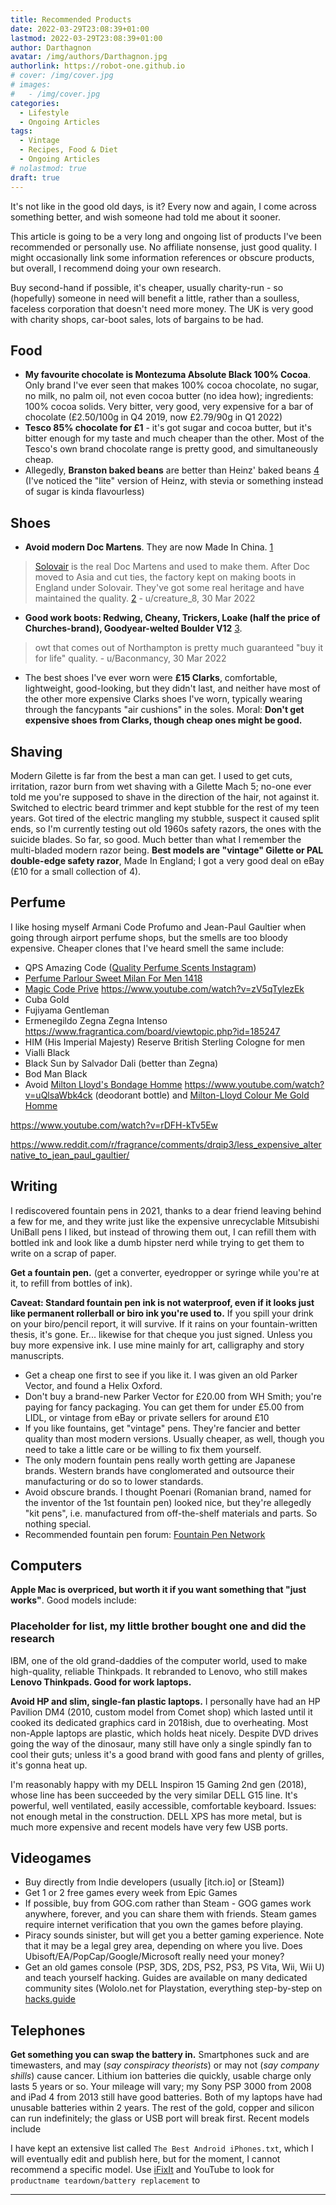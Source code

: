 ```yaml
---
title: Recommended Products
date: 2022-03-29T23:08:39+01:00
lastmod: 2022-03-29T23:08:39+01:00
author: Darthagnon
avatar: /img/authors/Darthagnon.jpg
authorlink: https://robot-one.github.io
# cover: /img/cover.jpg
# images:
#   - /img/cover.jpg
categories:
  - Lifestyle
  - Ongoing Articles
tags:
  - Vintage
  - Recipes, Food & Diet
  - Ongoing Articles
# nolastmod: true
draft: true
---
```


It's not like in the good old days, is it? Every now and again, I come across something better, and wish someone had told me about it sooner.

<!--more-->

This article is going to be a very long and ongoing list of products I've been recommended or personally use. No affiliate nonsense, just good quality. I might occasionally link some information references or obscure products, but overall, I recommend doing your own research.

Buy second-hand if possible, it's cheaper, usually charity-run - so (hopefully) someone in need will benefit a little, rather than a soulless, faceless corporation that doesn't need more money. The UK is very good with charity shops, car-boot sales, lots of bargains to be had.

## Food
- **My favourite chocolate is Montezuma Absolute Black 100% Cocoa**. Only brand I've ever seen that makes 100% cocoa chocolate, no sugar, no milk, no palm oil, not even cocoa butter (no idea how); ingredients: 100% cocoa solids. Very bitter, very good, very expensive for a bar of chocolate (£2.50/100g in Q4 2019, now £2.79/90g in Q1 2022)
- **Tesco 85% chocolate for £1** - it's got sugar and cocoa butter, but it's bitter enough for my taste and much cheaper than the other. Most of the Tesco's own brand chocolate range is pretty good, and simultaneously cheap.
- Allegedly, **Branston baked beans** are better than Heinz' baked beans [4] (I've noticed the "lite" version of Heinz, with stevia or something instead of sugar is kinda flavourless)

## Shoes
- **Avoid modern Doc Martens**. They are now Made In China. [1]
> [Solovair](https://uk.nps-solovair.com/) is the real Doc Martens and used to make them. After Doc moved to Asia and cut ties, the factory kept on making boots in England under Solovair. They've got some real heritage and have maintained the quality. [2]
> \- u/creature_8, 30 Mar 2022
- **Good work boots: Redwing, Cheany, Trickers, Loake (half the price of Churches-brand), Goodyear-welted Boulder V12** [3].
>  owt that comes out of Northampton is pretty much guaranteed "buy it for life" quality. 
>  \- u/Baconmancy, 30 Mar 2022

- The best shoes I've ever worn were **£15 Clarks**, comfortable, lightweight, good-looking, but they didn't last, and neither have most of the other more expensive Clarks shoes I've worn, typically wearing through the fancypants "air cushions" in the soles. Moral: **Don't get expensive shoes from Clarks, though cheap ones might be good.**

## Shaving
Modern Gilette is far from the best a man can get. I used to get cuts, irritation, razor burn from wet shaving with a Gilette Mach 5; no-one ever told me you're supposed to shave in the direction of the hair, not against it. Switched to electric beard trimmer and kept stubble for the rest of my teen years. Got tired of the electric mangling my stubble, suspect it caused split ends, so I'm currently testing out old 1960s safety razors, the ones with the suicide blades. So far, so good. Much better than what I remember the multi-bladed modern razor being. **Best models are "vintage" Gilette or PAL double-edge safety razor**, Made In England; I got a very good deal on eBay (£10 for a small collection of 4). 

## Perfume
I like hosing myself Armani Code Profumo and Jean-Paul Gaultier when going through airport perfume shops, but the smells are too bloody expensive. Cheaper clones that I've heard smell the same include:

- QPS Amazing Code ([Quality Perfume Scents Instagram](https://www.instagram.com/qualityperfumescents/))
- [Perfume Parlour Sweet Milan For Men 1418](https://www.perfume-parlour.co.uk/sweet-milan-for-men-1418)
- [Magic Code Prive](https://www.ebay.com/p/24033841864) https://www.youtube.com/watch?v=zV5qTylezEk
- Cuba Gold
- Fujiyama Gentleman
- Ermenegildo Zegna Zegna Intenso https://www.fragrantica.com/board/viewtopic.php?id=185247
- HIM (His Imperial Majesty) Reserve British Sterling Cologne for men
- Vialli Black
- Black Sun by Salvador Dali (better than Zegna)
- Bod Man Black
- Avoid [Milton Lloyd's Bondage Homme](https://www.amazon.co.uk/Milton-Lloyd-Cosmetics-Bondage-Homme-Toilette/dp/B0030G7LKI) https://www.youtube.com/watch?v=uQlsaWbk4ck (deodorant bottle) and [Milton-Lloyd Colour Me Gold Homme](https://www.amazon.co.uk/Colour-Homme-Gold-Toilette-Spray/dp/B00F992MV2)

https://www.youtube.com/watch?v=rDFH-kTv5Ew

https://www.reddit.com/r/fragrance/comments/drqip3/less_expensive_alternative_to_jean_paul_gaultier/

## Writing
I rediscovered fountain pens in 2021, thanks to a dear friend leaving behind a few for me, and they write just like the expensive unrecyclable Mitsubishi UniBall pens I liked, but instead of throwing them out, I can refill them with bottled ink and look like a dumb hipster nerd while trying to get them to write on a scrap of paper. 

**Get a fountain pen.** (get a converter, eyedropper or syringe while you're at it, to refill from bottles of ink). 

**Caveat: Standard fountain pen ink is not waterproof, even if it looks just like permanent rollerball or biro ink you're used to.** If you spill your drink on your biro/pencil report, it will survive. If it rains on your fountain-written thesis, it's gone. Er... likewise for that cheque you just signed. Unless you buy more expensive ink. I use mine mainly for art, calligraphy and story manuscripts.

- Get a cheap one first to see if you like it. I was given an old Parker Vector, and found a Helix Oxford.
- Don't buy a brand-new Parker Vector for £20.00 from WH Smith; you're paying for fancy packaging. You can get them for under £5.00 from LIDL, or vintage from eBay or private sellers for around £10
- If you like fountains, get "vintage" pens. They're fancier and better quality than most modern versions. Usually cheaper, as well, though you need to take a little care or be willing to fix them yourself.
- The only modern fountain pens really worth getting are Japanese brands. Western brands have conglomerated and outsource their manufacturing or do so to lower standards.
- Avoid obscure brands. I thought Poenari (Romanian brand, named for the inventor of the 1st fountain pen) looked nice, but they're allegedly "kit pens", i.e. manufactured from off-the-shelf materials and parts. So nothing special.
- Recommended fountain pen forum: [Fountain Pen Network](https://www.fountainpennetwork.com/forum/)

## Computers
**Apple Mac is overpriced, but worth it if you want something that "just works"**. Good models include:

### Placeholder for list, my little brother bought one and did the research

IBM, one of the old grand-daddies of the computer world, used to make high-quality, reliable Thinkpads. It rebranded to Lenovo, who still makes **Lenovo Thinkpads. Good for work laptops.**

**Avoid HP and slim, single-fan plastic laptops.** I personally have had an HP Pavilion DM4 (2010, custom model from Comet shop) which lasted until it cooked its dedicated graphics card in 2018ish, due to overheating. Most non-Apple laptops are plastic, which holds heat nicely. Despite DVD drives going the way of the dinosaur, many still have only a single spindly fan to cool their guts; unless it's a good brand with good fans and plenty of grilles, it's gonna heat up.

I'm reasonably happy with my DELL Inspiron 15 Gaming 2nd gen (2018), whose line has been succeeded by the very similar DELL G15 line. It's powerful, well ventilated, easily accessible, comfortable keyboard. Issues: not enough metal in the construction. DELL XPS has more metal, but is much more expensive and recent models have very few USB ports.

## Videogames
 - Buy directly from Indie developers (usually [itch.io] or [Steam])
 - Get 1 or 2 free games every week from Epic Games
 - If possible, buy from GOG.com rather than Steam - GOG games work anywhere, forever, and you can share them with friends. Steam games require internet verification that you own the games before playing.
 - Piracy sounds sinister, but will get you a better gaming experience. Note that it may be a legal grey area, depending on where you live. Does Ubisoft/EA/PopCap/Google/Microsoft really need your money?
 - Get an old games console (PSP, 3DS, 2DS, PS2, PS3, PS Vita, Wii, Wii U) and teach yourself hacking. Guides are available on many dedicated community sites (Wololo.net for Playstation, everything step-by-step on [hacks.guide](https://hacks.guide/)


## Telephones
**Get something you can swap the battery in.** Smartphones suck and are timewasters, and may (*say conspiracy theorists*) or may not (*say company shills*) cause cancer. Lithium ion batteries die quickly, usable charge only lasts 5 years or so. Your mileage will vary; my Sony PSP 3000 from 2008 and iPad 4 from 2013 still have good batteries. Both of my laptops have had unusable batteries within 2 years. The rest of the gold, copper and silicon can run indefinitely; the glass or USB port will break first. Recent models include

I have kept an extensive list called `The Best Android iPhones.txt`, which I will eventually edit and publish here, but for the moment, I cannot recommend a specific model. Use [iFixIt](https://www.ifixit.com/Guide) and YouTube to look for `productname teardown/battery replacement` to

---------------------------

[1]: https://old.reddit.com/r/AskUK/comments/tqy5fp/dear_askuk_as_well_as_inflation_and_shrinkflation/i2k9kn2/ (Reddit post about Doc Martens)
[2]: https://old.reddit.com/r/AskUK/comments/tqy5fp/dear_askuk_as_well_as_inflation_and_shrinkflation/i2kss8m/ (Reddit post recommending Solovair as the original Doc Martens)
[3]: https://old.reddit.com/r/AskUK/comments/tqy5fp/dear_askuk_as_well_as_inflation_and_shrinkflation/i2kkygy/ (Reddit post about recommended work boots)
[4]: https://old.reddit.com/r/AskUK/comments/tqy5fp/dear_askuk_as_well_as_inflation_and_shrinkflation/i2k6xnl/ (Reddit thread recommending Branston as a replacement for Heinz)